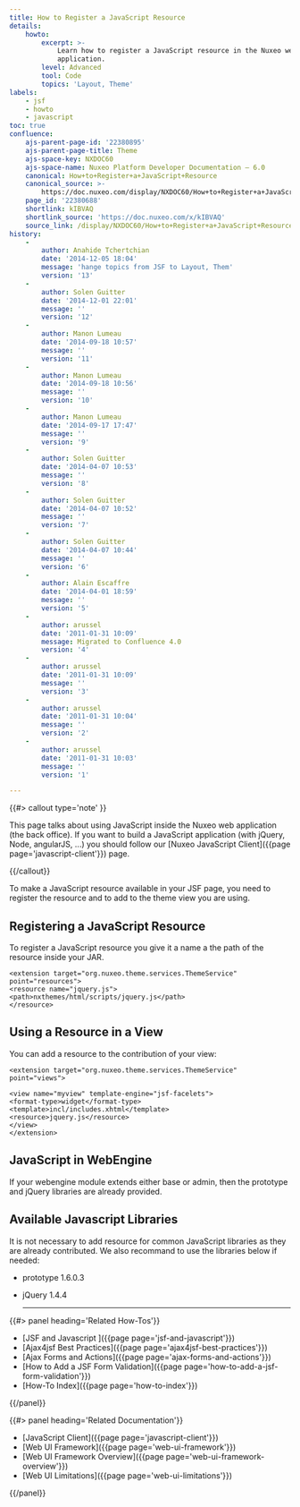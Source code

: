 ```yaml
---
title: How to Register a JavaScript Resource
details:
    howto:
        excerpt: >-
            Learn how to register a JavaScript resource in the Nuxeo web
            application.
        level: Advanced
        tool: Code
        topics: 'Layout, Theme'
labels:
    - jsf
    - howto
    - javascript
toc: true
confluence:
    ajs-parent-page-id: '22380895'
    ajs-parent-page-title: Theme
    ajs-space-key: NXDOC60
    ajs-space-name: Nuxeo Platform Developer Documentation — 6.0
    canonical: How+to+Register+a+JavaScript+Resource
    canonical_source: >-
        https://doc.nuxeo.com/display/NXDOC60/How+to+Register+a+JavaScript+Resource
    page_id: '22380688'
    shortlink: kIBVAQ
    shortlink_source: 'https://doc.nuxeo.com/x/kIBVAQ'
    source_link: /display/NXDOC60/How+to+Register+a+JavaScript+Resource
history:
    - 
        author: Anahide Tchertchian
        date: '2014-12-05 18:04'
        message: 'hange topics from JSF to Layout, Them'
        version: '13'
    - 
        author: Solen Guitter
        date: '2014-12-01 22:01'
        message: ''
        version: '12'
    - 
        author: Manon Lumeau
        date: '2014-09-18 10:57'
        message: ''
        version: '11'
    - 
        author: Manon Lumeau
        date: '2014-09-18 10:56'
        message: ''
        version: '10'
    - 
        author: Manon Lumeau
        date: '2014-09-17 17:47'
        message: ''
        version: '9'
    - 
        author: Solen Guitter
        date: '2014-04-07 10:53'
        message: ''
        version: '8'
    - 
        author: Solen Guitter
        date: '2014-04-07 10:52'
        message: ''
        version: '7'
    - 
        author: Solen Guitter
        date: '2014-04-07 10:44'
        message: ''
        version: '6'
    - 
        author: Alain Escaffre
        date: '2014-04-01 18:59'
        message: ''
        version: '5'
    - 
        author: arussel
        date: '2011-01-31 10:09'
        message: Migrated to Confluence 4.0
        version: '4'
    - 
        author: arussel
        date: '2011-01-31 10:09'
        message: ''
        version: '3'
    - 
        author: arussel
        date: '2011-01-31 10:04'
        message: ''
        version: '2'
    - 
        author: arussel
        date: '2011-01-31 10:03'
        message: ''
        version: '1'

---
```

{{#> callout type='note' }}

This page talks about using JavaScript inside the Nuxeo web application (the back office). If you want to build a JavaScript application (with jQuery, Node, angularJS, ...) you should follow our [Nuxeo JavaScript Client]({{page page='javascript-client'}}) page.

{{/callout}}

To make a JavaScript resource available in your JSF page, you need to register the resource and to add to the theme view you are using.

## Registering a JavaScript Resource

To register a JavaScript resource you give it a name a the path of the resource inside your JAR.

```
<extension target="org.nuxeo.theme.services.ThemeService"
point="resources">
<resource name="jquery.js">
<path>nxthemes/html/scripts/jquery.js</path>
</resource>

```

## Using a Resource in a View

You can add a resource to the contribution of your view:

```
<extension target="org.nuxeo.theme.services.ThemeService" point="views">

<view name="myview" template-engine="jsf-facelets">
<format-type>widget</format-type>
<template>incl/includes.xhtml</template>
<resource>jquery.js</resource>
</view>
</extension>

```

## JavaScript in WebEngine

If your webengine module extends either base or admin, then the prototype and jQuery libraries are already provided.

## Available Javascript Libraries

It is not necessary to add resource for common JavaScript libraries as they are already contributed. We also recommand to use the libraries below if needed:

*   prototype 1.6.0.3
*   jQuery 1.4.4

    * * *

<div class="row" data-equalizer data-equalize-on="medium"><div class="column medium-6">{{#> panel heading='Related How-Tos'}}

*   [JSF and Javascript ]({{page page='jsf-and-javascript'}})
*   [Ajax4jsf Best Practices]({{page page='ajax4jsf-best-practices'}})
*   [Ajax Forms and Actions]({{page page='ajax-forms-and-actions'}})
*   [How to Add a JSF Form Validation]({{page page='how-to-add-a-jsf-form-validation'}})
*   [How-To Index]({{page page='how-to-index'}})

{{/panel}}</div><div class="column medium-6">{{#> panel heading='Related Documentation'}}

*   [JavaScript Client]({{page page='javascript-client'}})
*   [Web UI Framework]({{page page='web-ui-framework'}})
*   [Web UI Framework Overview]({{page page='web-ui-framework-overview'}})
*   [Web UI Limitations]({{page page='web-ui-limitations'}})&nbsp;

{{/panel}}</div></div>